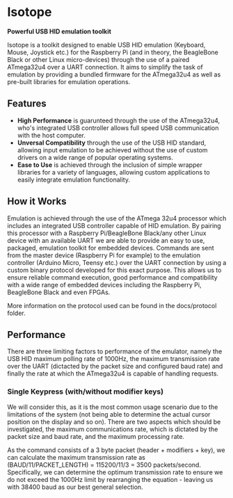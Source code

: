 # Isotope
**Powerful USB HID emulation toolkit**

Isotope is a toolkit designed to enable USB HID emulation (Keyboard, Mouse, Joystick etc.) for the Raspberry Pi (and in theory, the BeagleBone Black or other Linux micro-devices) through the use of a paired ATmega32u4 over a UART connection. It aims to simplify the task of emulation by providing a bundled firmware for the ATmega32u4 as well as pre-built libraries for emulation operations.

## Features
 - **High Performance** is guarunteed through the use of the ATmega32u4, who's integrated USB controller allows full speed USB communication with the host computer. 
 - **Unversal Compatibility** through the use of the USB HID standard, allowing input emulation to be achieved without the use of custom drivers on a wide range of popular operating systems.
 - **Ease to Use** is achieved through the inclusion of simple wrapper libraries for a variety of languages, allowing custom applications to easily integrate emulation functionality.

## How it Works
Emulation is achieved through the use of the ATmega 32u4 processor which includes an integrated USB controller capable of HID emulation. By pairing this processor with a Raspberry Pi/BeagleBone Black/any other Linux device with an available UART we are able to provide an easy to use, packaged, emulation toolkit for embedded devices.
Commands are sent from the master device (Raspberry Pi for example) to the emulation controller (Arduino Micro, Teensy etc.) over the UART connection by using a custom binary protocol developed for this exact purpose. This allows us to ensure reliable command execution, good performance and compatibility with a wide range of embedded devices including the Raspberry Pi, BeagleBone Black and even FPGAs.

More information on the protocol used can be found in the docs/protocol folder.

## Performance
There are three limiting factors to performance of the emulator, namely the USB HID maximum polling rate of 1000Hz, the maximum transmission rate over the UART (dictacted by the packet size and configured baud rate) and finally the rate at which the ATmega32u4 is capable of handling requests.

### Single Keypress (with/without modifier keys)
We will consider this, as it is the most common usage scenario due to the limitations of the system (not being able to determine the actual cursor position on the display and so on). There are two aspects which should be investigated, the maximum communications rate, which is dictated by the packet size and baud rate, and the maximum processing rate.

As the command consists of a 3 byte packet (header + modifiers + key), we can calculate the maximum transmission rate as (BAUD/11/PACKET_LENGTH) = 115200/11/3 = 3500 packets/second. Specifically, we can determine the optimum transmission rate to ensure we do not exceed the 1000Hz limit by rearranging the equation - leaving us with 38400 baud as our best general selection.
